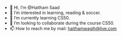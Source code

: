 - 👋 Hi, I’m @Haitham Saad
- 👀 I’m interested in learning, reading & soccer.
- 🌱 I’m currently learning CS50.
- 💞️ I’m looking to collaborate during the course CS50.
- 📫 How to reach me by mail: haithamwagih@live.com

<!---
Haitham-wagih/Haitham-wagih is a ✨ special ✨ repository because its `README.md` (this file) appears on your GitHub profile.
You can click the Preview link to take a look at your changes.
--->
